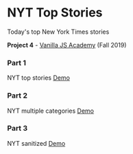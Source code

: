 # NYT Top Stories
Today's top New York Times stories

**Project 4** - [Vanilla JS Academy](https://vanillajsacademy.com/) (Fall 2019)

### Part 1
NYT top stories [Demo](https://letioneill.github.io/nyt-top-stories/01-nyt-what-to-read.html)

### Part 2
NYT multiple categories [Demo](https://letioneill.github.io/nyt-top-stories/02-nyt-multiple-categories.html)

### Part 3
NYT sanitized [Demo](https://letioneill.github.io/nyt-top-stories/03-nyt-sanitized.html)
